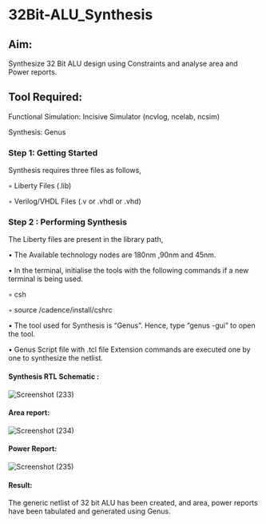 # 32Bit-ALU_Synthesis

## Aim:

Synthesize 32 Bit ALU design using Constraints and analyse area and Power reports.

## Tool Required:

Functional Simulation: Incisive Simulator (ncvlog, ncelab, ncsim)

Synthesis: Genus

### Step 1: Getting Started

Synthesis requires three files as follows,

◦ Liberty Files (.lib)

◦ Verilog/VHDL Files (.v or .vhdl or .vhd)

### Step 2 : Performing Synthesis

The Liberty files are present in the library path,

• The Available technology nodes are 180nm ,90nm and 45nm.

• In the terminal, initialise the tools with the following commands if a new terminal is being
used.

◦ csh

◦ source /cadence/install/cshrc

• The tool used for Synthesis is “Genus”. Hence, type “genus -gui” to open the tool.

• Genus Script file with .tcl file Extension commands are executed one by one to synthesize the netlist.

#### Synthesis RTL Schematic :

![Screenshot (233)](https://github.com/user-attachments/assets/f3d2a869-aa80-472a-abed-7789ebe697cf)

#### Area report:

![Screenshot (234)](https://github.com/user-attachments/assets/f916d596-541d-4293-a938-93cb750cc222)

#### Power Report:

![Screenshot (235)](https://github.com/user-attachments/assets/9926e5a3-eec3-487d-b6cb-f13cfcc1802c)

#### Result: 

The generic netlist of 32 bit ALU  has been created, and area, power reports have been tabulated and generated using Genus.
